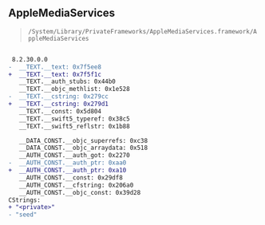 ## AppleMediaServices

> `/System/Library/PrivateFrameworks/AppleMediaServices.framework/AppleMediaServices`

```diff

 8.2.30.0.0
-  __TEXT.__text: 0x7f5ee8
+  __TEXT.__text: 0x7f5f1c
   __TEXT.__auth_stubs: 0x44b0
   __TEXT.__objc_methlist: 0x1e528
-  __TEXT.__cstring: 0x279cc
+  __TEXT.__cstring: 0x279d1
   __TEXT.__const: 0x5d804
   __TEXT.__swift5_typeref: 0x38c5
   __TEXT.__swift5_reflstr: 0x1b88

   __DATA_CONST.__objc_superrefs: 0xc38
   __DATA_CONST.__objc_arraydata: 0x518
   __AUTH_CONST.__auth_got: 0x2270
-  __AUTH_CONST.__auth_ptr: 0xaa0
+  __AUTH_CONST.__auth_ptr: 0xa10
   __AUTH_CONST.__const: 0x29df8
   __AUTH_CONST.__cfstring: 0x206a0
   __AUTH_CONST.__objc_const: 0x39d28
CStrings:
+ "<private>"
- "seed"

```
